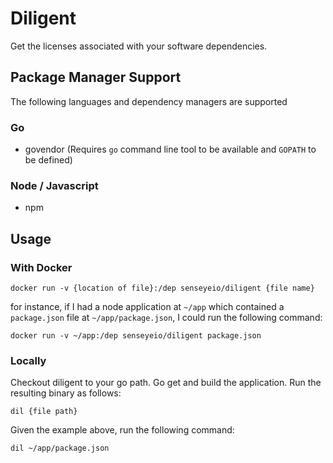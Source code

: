 # Diligent

Get the licenses associated with your software dependencies.

## Package Manager Support

The following languages and dependency managers are supported

### Go

 - govendor (Requires `go` command line tool to be available and `GOPATH` to be defined)

### Node / Javascript

 - npm

## Usage

### With Docker

```
docker run -v {location of file}:/dep senseyeio/diligent {file name}
```
for instance, if I had a node application at `~/app` which contained a `package.json` file at `~/app/package.json`, I could run the following command:
```
docker run -v ~/app:/dep senseyeio/diligent package.json
```

### Locally

Checkout diligent to your go path. Go get and build the application. Run the resulting binary as follows:

```
dil {file path}
```
Given the example above, run the following command:
```
dil ~/app/package.json
```